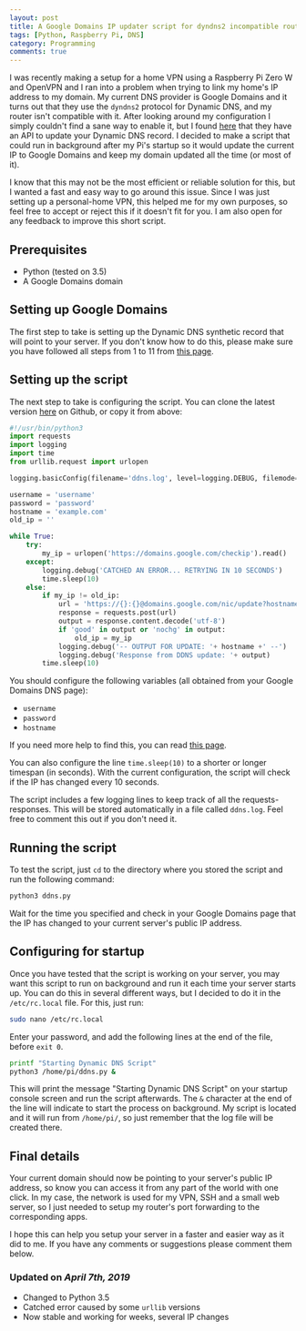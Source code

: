 ```yaml
---
layout: post
title: A Google Domains IP updater script for dyndns2 incompatible routers
tags: [Python, Raspberry Pi, DNS]
category: Programming
comments: true
---
```


I was recently making a setup for a home VPN using a Raspberry Pi Zero W and OpenVPN and I ran into a problem when trying to link my home's IP address to my domain. My current DNS provider is Google Domains and it turns out that they use the `dyndns2` protocol for Dynamic DNS, and my router isn't compatible with it. After looking around my configuration I simply couldn't find a sane way to enable it, but I found [here](https://support.google.com/domains/answer/6147083?hl=en) that they have an API to update your Dynamic DNS record. I decided to make a script that could run in background after my Pi's startup so it would update the current IP to Google Domains and keep my domain updated all the time (or most of it).

I know that this may not be the most efficient or reliable solution for this, but I wanted a fast and easy way to go around this issue. Since I was just setting up a personal-home VPN, this helped me for my own purposes, so feel free to accept or reject this if it doesn't fit for you. I am also open for any feedback to improve this short script.


## Prerequisites
- Python (tested on 3.5)
- A Google Domains domain

## Setting up Google Domains
The first step to take is setting up the Dynamic DNS synthetic record that will point to your server. If you don't know how to do this, please make sure you have followed all steps from 1 to 11 from [this page](https://support.google.com/domains/answer/6147083?hl=en).

## Setting up the script
The next step to take is configuring the script. You can clone the latest version [here](https://github.com/erickduran/dynamic-dns-updater) on Github, or copy it from above:
```python
#!/usr/bin/python3
import requests
import logging
import time
from urllib.request import urlopen

logging.basicConfig(filename='ddns.log', level=logging.DEBUG, filemode='a', format='%(asctime)s - %(message)s')

username = 'username'
password = 'password'
hostname = 'example.com'
old_ip = ''

while True:
	try:
		my_ip = urlopen('https://domains.google.com/checkip').read() 
	except:
		logging.debug('CATCHED AN ERROR... RETRYING IN 10 SECONDS')
		time.sleep(10)
	else:
		if my_ip != old_ip:
			url = 'https://{}:{}@domains.google.com/nic/update?hostname={}'.format(username, password, hostname)
			response = requests.post(url)
			output = response.content.decode('utf-8')
			if 'good' in output or 'nochg' in output:
				old_ip = my_ip
			logging.debug('-- OUTPUT FOR UPDATE: '+ hostname +' --')
			logging.debug('Response from DDNS update: '+ output)
		time.sleep(10)
```
You should configure the following variables (all obtained from your Google Domains DNS page):
- `username` 
- `password`
- `hostname`

If you need more help to find this, you can read [this page](https://support.google.com/domains/answer/6147083?hl=en).

You can also configure the line `time.sleep(10)` to a shorter or longer timespan (in seconds). With the current configuration, the script will check if the IP has changed every 10 seconds.

The script includes a few logging lines to keep track of all the requests-responses. This will be stored automatically in a file called `ddns.log`. Feel free to comment this out if you don't need it.

## Running the script

To test the script, just `cd` to the directory where you stored the script and run the following command:
```bash
python3 ddns.py
```
Wait for the time you specified and check in your Google Domains page that the IP has changed to your current server's public IP address. 

## Configuring for startup

Once you have tested that the script is working on your server, you may want this script to run on background and run it each time your server starts up. You can do this in several different ways, but I decided to do it in the `/etc/rc.local` file. For this, just run:

```bash
sudo nano /etc/rc.local
```

Enter your password, and add the following lines at the end of the file, before `exit 0`.

```bash
printf "Starting Dynamic DNS Script"
python3 /home/pi/ddns.py &
```

This will print the message "Starting Dynamic DNS Script" on your startup console screen and run the script afterwards. The `&` character at the end of the line will indicate to start the process on background. My script is located and it will run from `/home/pi/`, so just remember that the log file will be created there.

## Final details

Your current domain should now be pointing to your server's public IP address, so know you can access it from any part of the world with one click. In my case, the network is used for my VPN, SSH and a small web server, so I just needed to setup my router's port forwarding to the corresponding apps.

I hope this can help you setup your server in a faster and easier way as it did to me. If you have any comments or suggestions please comment them below.

### Updated on _April 7th, 2019_

- Changed to Python 3.5
- Catched error caused by some `urllib` versions
- Now stable and working for weeks, several IP changes
